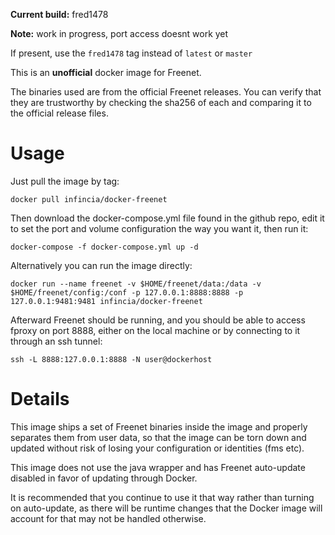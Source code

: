 **Current build:** fred1478

**Note:** work in progress, port access doesnt work yet

If present, use the `fred1478` tag instead of `latest` or `master`

This is an **unofficial** docker image for Freenet. 

The binaries used are from the official Freenet releases. You can verify that 
they are trustworthy by checking the sha256 of each and comparing it to the official 
release files.

Usage
=====

Just pull the image by tag:

    docker pull infincia/docker-freenet

Then download the docker-compose.yml file found in the github repo, edit it
to set the port and volume configuration the way you want it, then run it:

    docker-compose -f docker-compose.yml up -d

Alternatively you can run the image directly:

    docker run --name freenet -v $HOME/freenet/data:/data -v $HOME/freenet/config:/conf -p 127.0.0.1:8888:8888 -p 127.0.0.1:9481:9481 infincia/docker-freenet

Afterward Freenet should be running, and you should be able to access fproxy on port
8888, either on the local machine or by connecting to it through an ssh tunnel:

    ssh -L 8888:127.0.0.1:8888 -N user@dockerhost


Details
=====

This image ships a set of Freenet binaries inside the image and properly separates
them from user data, so that the image can be torn down and updated without risk
of losing your configuration or identities (fms etc).

This image does not use the java wrapper and has Freenet auto-update disabled in favor
of updating through Docker.

It is recommended that you continue to use it that way rather than turning on auto-update,
as there will be runtime changes that the Docker image will account for that may not be
handled otherwise.

